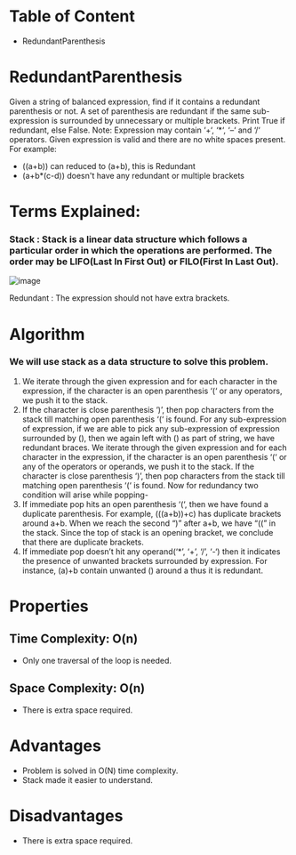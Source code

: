 # Table of Content
- RedundantParenthesis


# RedundantParenthesis
Given a string of balanced expression, find if it contains a redundant parenthesis or not. A set of parenthesis are redundant if the same sub-expression is surrounded by unnecessary or multiple brackets. Print True if redundant, else False.
Note: Expression may contain ‘+‘, ‘*‘, ‘–‘ and ‘/‘ operators. Given expression is valid and there are no white spaces present.
For example:
- ((a+b)) can reduced to (a+b), this is Redundant
- (a+b*(c-d)) doesn't have any redundant or multiple
brackets


# Terms Explained:
### Stack : Stack is a linear data structure which follows a particular order in which the operations are performed. The order may be LIFO(Last In First Out) or FILO(First In Last Out).
![image](https://media.geeksforgeeks.org/wp-content/cdn-uploads/gq/2013/03/stack.png)

Redundant : The expression should not have extra brackets.


# Algorithm
### We will use stack as a data structure to solve this problem.
1. We iterate through the given expression and for each character in the expression, if the character is an open parenthesis ‘(‘ or any operators, we push it to the stack.
2. If the character is close parenthesis ‘)’, then pop characters from the stack till matching open parenthesis ‘(‘ is found. 
For any sub-expression of expression, if we are able to pick any sub-expression of expression surrounded by (), then we again left with () as part of string, we have redundant braces. 
We iterate through the given expression and for each character in the expression, if the character is an open parenthesis ‘(‘ or any of the operators or operands, we push it to the stack. If the character is close parenthesis ‘)’, then pop characters from the stack till matching open parenthesis ‘(‘ is found. 
Now for redundancy two condition will arise while popping- 
1. If immediate pop hits an open parenthesis ‘(‘, then we have found a duplicate parenthesis. For example, (((a+b))+c) has duplicate brackets around a+b. When we reach the second “)” after a+b, we have “((” in the stack. Since the top of stack is an opening bracket, we conclude that there are duplicate brackets. 
2. If immediate pop doesn’t hit any operand(‘*’, ‘+’, ‘/’, ‘-‘) then it indicates the presence of unwanted brackets surrounded by expression. For instance, (a)+b contain unwanted () around a thus it is redundant. 


# Properties
## Time Complexity: O(n)
- Only one traversal of the loop is needed.
## Space Complexity: O(n)
- There is extra space required.


# Advantages
- Problem is solved in O(N) time complexity.
- Stack made it easier to understand.


# Disadvantages
- There is extra space required.

